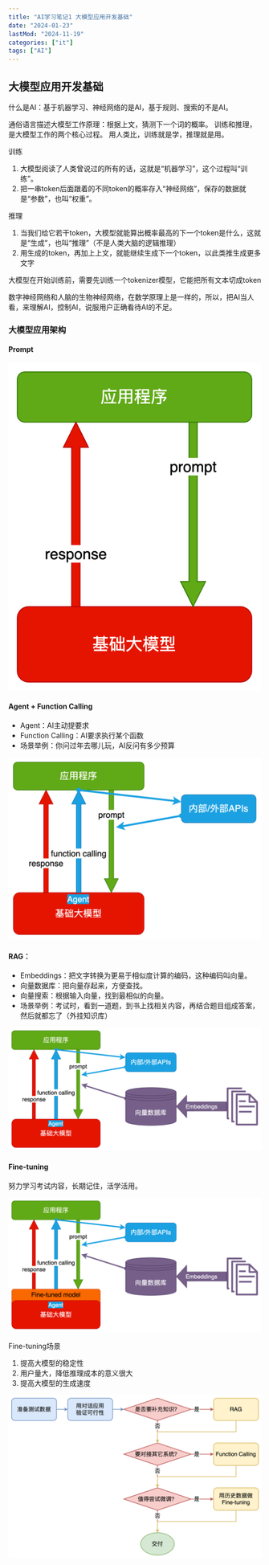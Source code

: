 ```yaml
---
title: "AI学习笔记1 大模型应用开发基础"
date: "2024-01-23"
lastMod: "2024-11-19"
categories: ["it"]
tags: ["AI"]
---
```


## 大模型应用开发基础

什么是AI：基于机器学习、神经网络的是AI，基于规则、搜索的不是AI。

通俗语言描述大模型工作原理：根据上文，猜测下一个词的概率。
训练和推理，是大模型工作的两个核心过程。
用人类比，训练就是学，推理就是用。

训练
1. 大模型阅读了人类曾说过的所有的话，这就是“机器学习”，这个过程叫“训练”。
2. 把一串token后面跟着的不同token的概率存入“神经网络”，保存的数据就是“参数”，也叫“权重”。

推理
1. 当我们给它若干token，大模型就能算出概率最高的下一个token是什么，这就是“生成”，也叫“推理”（不是人类大脑的逻辑推理）
2. 用生成的token，再加上上文，就能继续生成下一个token，以此类推生成更多文字

大模型在开始训练前，需要先训练一个tokenizer模型，它能把所有文本切成token

数字神经网络和人脑的生物神经网络，在数学原理上是一样的，所以，把AI当人看，来理解AI，控制AI，说服用户正确看待AI的不足。

### 大模型应用架构

#### Prompt

![prompt_arch](prompt_arch.png)

#### Agent + Function Calling

- Agent：AI主动提要求
- Function Calling：AI要求执行某个函数
- 场景举例：你问过年去哪儿玩，AI反问有多少预算

![func_arch](func_arch.png)

#### RAG：

- Embeddings：把文字转换为更易于相似度计算的编码，这种编码叫向量。
- 向量数据库：把向量存起来，方便查找。
- 向量搜索：根据输入向量，找到最相似的向量。
- 场景举例：考试时，看到一道题，到书上找相关内容，再结合题目组成答案，然后就都忘了（外挂知识库） 

![embeddings_arch](embeddings_arch.png)

#### Fine-tuning

努力学习考试内容，长期记住，活学活用。

![tech_arch](tech_arch.png)

Fine-tuning场景

1. 提高大模型的稳定性
2. 用户量大，降低推理成本的意义很大
3. 提高大模型的生成速度

![tech_solution](tech_solution.png)

